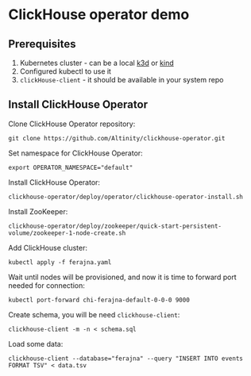 # ClickHouse operator demo

## Prerequisites

1. Kubernetes cluster - can be a local [k3d](https://k3d.io/) or [kind](https://kind.sigs.k8s.io/)
2. Configured kubectl to use it
3. `clickHouse-client` - it should be available in your system repo

## Install ClickHouse Operator

Clone ClickHouse Operator repository:
```
git clone https://github.com/Altinity/clickhouse-operator.git
```

Set namespace for ClickHouse Operator:
```
export OPERATOR_NAMESPACE="default"
```

Install ClickHouse Operator:
```
clickhouse-operator/deploy/operator/clickhouse-operator-install.sh
```

Install ZooKeeper:
```
clickhouse-operator/deploy/zookeeper/quick-start-persistent-volume/zookeeper-1-node-create.sh
```

Add ClickHouse cluster:
```
kubectl apply -f ferajna.yaml
```

Wait until nodes will be provisioned, and now it is time to forward port needed for connection:
```
kubectl port-forward chi-ferajna-default-0-0-0 9000
```

Create schema, you will be need `clickhouse-client`:
```
clickhouse-client -m -n < schema.sql
```

Load some data:
```
clickhouse-client --database="ferajna" --query "INSERT INTO events FORMAT TSV" < data.tsv
```
